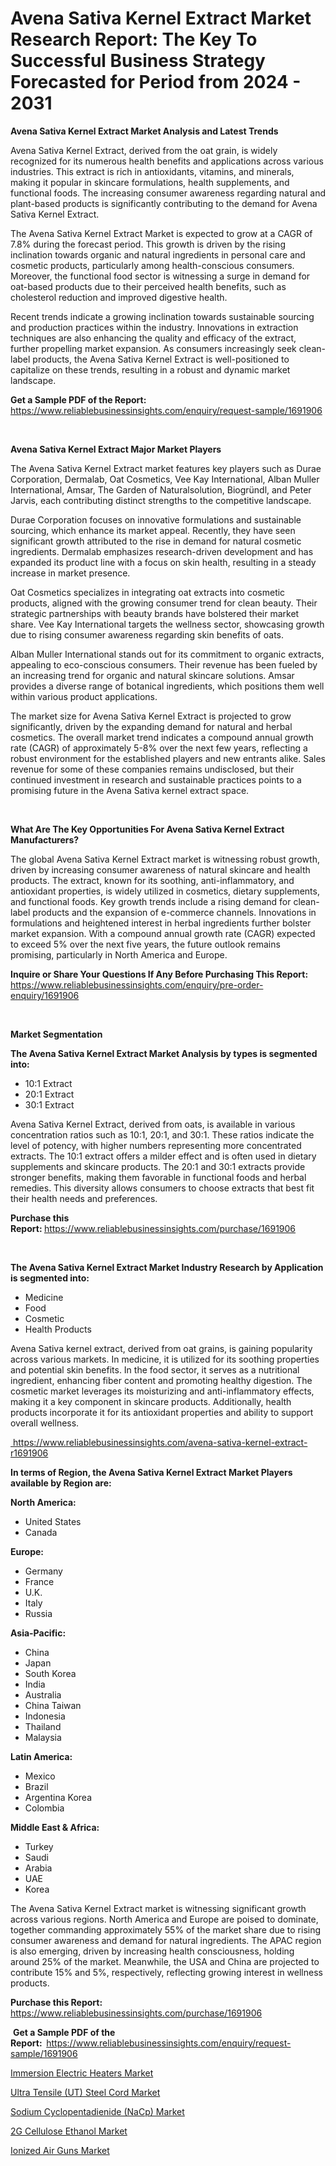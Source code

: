 <p><h1>Avena Sativa Kernel Extract Market Research Report: The Key To Successful Business Strategy Forecasted for Period from 2024 - 2031</h1></p><p><strong>Avena Sativa Kernel Extract Market Analysis and Latest Trends</strong></p>
<p><p>Avena Sativa Kernel Extract, derived from the oat grain, is widely recognized for its numerous health benefits and applications across various industries. This extract is rich in antioxidants, vitamins, and minerals, making it popular in skincare formulations, health supplements, and functional foods. The increasing consumer awareness regarding natural and plant-based products is significantly contributing to the demand for Avena Sativa Kernel Extract.</p><p>The Avena Sativa Kernel Extract Market is expected to grow at a CAGR of 7.8% during the forecast period. This growth is driven by the rising inclination towards organic and natural ingredients in personal care and cosmetic products, particularly among health-conscious consumers. Moreover, the functional food sector is witnessing a surge in demand for oat-based products due to their perceived health benefits, such as cholesterol reduction and improved digestive health.</p><p>Recent trends indicate a growing inclination towards sustainable sourcing and production practices within the industry. Innovations in extraction techniques are also enhancing the quality and efficacy of the extract, further propelling market expansion. As consumers increasingly seek clean-label products, the Avena Sativa Kernel Extract is well-positioned to capitalize on these trends, resulting in a robust and dynamic market landscape.</p></p>
<p><strong>Get a Sample PDF of the Report:&nbsp;</strong> <a href="https://www.reliablebusinessinsights.com/enquiry/request-sample/1691906?utm_campaign=1109&utm_medium=2&utm_source=Github&utm_content=ia&utm_term=18102024&utm_id=avena-sativa-kernel-extract">https://www.reliablebusinessinsights.com/enquiry/request-sample/1691906</a></p>
<p>&nbsp;</p>
<p><strong>Avena Sativa Kernel Extract Major Market Players</strong></p>
<p><p>The Avena Sativa Kernel Extract market features key players such as Durae Corporation, Dermalab, Oat Cosmetics, Vee Kay International, Alban Muller International, Amsar, The Garden of Naturalsolution, Biogründl, and Peter Jarvis, each contributing distinct strengths to the competitive landscape.</p><p>Durae Corporation focuses on innovative formulations and sustainable sourcing, which enhance its market appeal. Recently, they have seen significant growth attributed to the rise in demand for natural cosmetic ingredients. Dermalab emphasizes research-driven development and has expanded its product line with a focus on skin health, resulting in a steady increase in market presence.</p><p>Oat Cosmetics specializes in integrating oat extracts into cosmetic products, aligned with the growing consumer trend for clean beauty. Their strategic partnerships with beauty brands have bolstered their market share. Vee Kay International targets the wellness sector, showcasing growth due to rising consumer awareness regarding skin benefits of oats.</p><p>Alban Muller International stands out for its commitment to organic extracts, appealing to eco-conscious consumers. Their revenue has been fueled by an increasing trend for organic and natural skincare solutions. Amsar provides a diverse range of botanical ingredients, which positions them well within various product applications.</p><p>The market size for Avena Sativa Kernel Extract is projected to grow significantly, driven by the expanding demand for natural and herbal cosmetics. The overall market trend indicates a compound annual growth rate (CAGR) of approximately 5-8% over the next few years, reflecting a robust environment for the established players and new entrants alike. Sales revenue for some of these companies remains undisclosed, but their continued investment in research and sustainable practices points to a promising future in the Avena Sativa kernel extract space.</p></p>
<p>&nbsp;</p>
<p><strong>What Are The Key Opportunities For Avena Sativa Kernel Extract Manufacturers?</strong></p>
<p><p>The global Avena Sativa Kernel Extract market is witnessing robust growth, driven by increasing consumer awareness of natural skincare and health products. The extract, known for its soothing, anti-inflammatory, and antioxidant properties, is widely utilized in cosmetics, dietary supplements, and functional foods. Key growth trends include a rising demand for clean-label products and the expansion of e-commerce channels. Innovations in formulations and heightened interest in herbal ingredients further bolster market expansion. With a compound annual growth rate (CAGR) expected to exceed 5% over the next five years, the future outlook remains promising, particularly in North America and Europe.</p></p>
<p><strong>Inquire or Share Your Questions If Any Before Purchasing This Report:</strong> <a href="https://www.reliablebusinessinsights.com/enquiry/pre-order-enquiry/1691906?utm_campaign=1109&utm_medium=2&utm_source=Github&utm_content=ia&utm_term=18102024&utm_id=avena-sativa-kernel-extract">https://www.reliablebusinessinsights.com/enquiry/pre-order-enquiry/1691906</a></p>
<p>&nbsp;</p>
<p><strong>Market Segmentation</strong></p>
<p><strong>The Avena Sativa Kernel Extract Market Analysis by types is segmented into:</strong></p>
<p><ul><li>10:1 Extract</li><li>20:1 Extract</li><li>30:1 Extract</li></ul></p>
<p><p>Avena Sativa Kernel Extract, derived from oats, is available in various concentration ratios such as 10:1, 20:1, and 30:1. These ratios indicate the level of potency, with higher numbers representing more concentrated extracts. The 10:1 extract offers a milder effect and is often used in dietary supplements and skincare products. The 20:1 and 30:1 extracts provide stronger benefits, making them favorable in functional foods and herbal remedies. This diversity allows consumers to choose extracts that best fit their health needs and preferences.</p></p>
<p><strong>Purchase this Report:&nbsp;</strong><a href="https://www.reliablebusinessinsights.com/purchase/1691906?utm_campaign=1109&utm_medium=2&utm_source=Github&utm_content=ia&utm_term=18102024&utm_id=avena-sativa-kernel-extract">https://www.reliablebusinessinsights.com/purchase/1691906</a></p>
<p>&nbsp;</p>
<p><strong>The Avena Sativa Kernel Extract Market Industry Research by Application is segmented into:</strong></p>
<p><ul><li>Medicine</li><li>Food</li><li>Cosmetic</li><li>Health Products</li></ul></p>
<p><p>Avena Sativa kernel extract, derived from oat grains, is gaining popularity across various markets. In medicine, it is utilized for its soothing properties and potential skin benefits. In the food sector, it serves as a nutritional ingredient, enhancing fiber content and promoting healthy digestion. The cosmetic market leverages its moisturizing and anti-inflammatory effects, making it a key component in skincare products. Additionally, health products incorporate it for its antioxidant properties and ability to support overall wellness.</p></p>
<p><a href="https://www.reliablebusinessinsights.com/avena-sativa-kernel-extract-r1691906?utm_campaign=1109&utm_medium=2&utm_source=Github&utm_content=ia&utm_term=18102024&utm_id=avena-sativa-kernel-extract">&nbsp;https://www.reliablebusinessinsights.com/avena-sativa-kernel-extract-r1691906</a></p>
<p><strong>In terms of Region, the Avena Sativa Kernel Extract Market Players available by Region are:</strong></p>
<p>
    <p> <strong> North America: </strong>
        <ul>
            <li>United States</li>
            <li>Canada</li>
        </ul>
        </p> 
    <p> <strong> Europe: </strong>
        <ul>
            <li>Germany</li>
            <li>France</li>
            <li>U.K.</li>
            <li>Italy</li>
            <li>Russia</li>
        </ul>
        </p> 
    <p> <strong> Asia-Pacific: </strong>
        <ul>
            <li>China</li>
            <li>Japan</li>
            <li>South Korea</li>
            <li>India</li>
            <li>Australia</li>
            <li>China Taiwan</li>
            <li>Indonesia</li>
            <li>Thailand</li>
            <li>Malaysia</li>
        </ul>
        </p> 
    <p> <strong> Latin America: </strong>
        <ul>
            <li>Mexico</li>
            <li>Brazil</li>
            <li>Argentina Korea</li>
            <li>Colombia</li>
        </ul>
        </p> 
    <p> <strong> Middle East & Africa: </strong>
        <ul>
            <li>Turkey</li>
            <li>Saudi</li>
            <li>Arabia</li>
            <li>UAE</li>
            <li>Korea</li>
        </ul>
    </p>
    </p>
<p><p>The Avena Sativa Kernel Extract market is witnessing significant growth across various regions. North America and Europe are poised to dominate, together commanding approximately 55% of the market share due to rising consumer awareness and demand for natural ingredients. The APAC region is also emerging, driven by increasing health consciousness, holding around 25% of the market. Meanwhile, the USA and China are projected to contribute 15% and 5%, respectively, reflecting growing interest in wellness products.</p></p>
<p><strong>Purchase this Report: </strong><a href="https://www.reliablebusinessinsights.com/purchase/1691906?utm_campaign=1109&utm_medium=2&utm_source=Github&utm_content=ia&utm_term=18102024&utm_id=avena-sativa-kernel-extract">https://www.reliablebusinessinsights.com/purchase/1691906</a></p>
<p>&nbsp;<strong>Get a Sample PDF of the Report:&nbsp;&nbsp;</strong><a href="https://www.reliablebusinessinsights.com/enquiry/request-sample/1691906?utm_campaign=1109&utm_medium=2&utm_source=Github&utm_content=ia&utm_term=18102024&utm_id=avena-sativa-kernel-extract">https://www.reliablebusinessinsights.com/enquiry/request-sample/1691906</a></p>
<p><strong></strong></p>
<p><p><a href="https://issuu.com/reportprime-2/docs/immersion-electric-heaters-market-s_309536df3f7e4c?utm_campaign=1109&utm_medium=2&utm_source=Github&utm_content=ia&utm_term=18102024&utm_id=avena-sativa-kernel-extract">Immersion Electric Heaters Market</a></p><p><a href="https://www.linkedin.com/pulse/global-ultra-tensile-ut-steel-cord-industry-analysis-report-o5khf?utm_campaign=1109&utm_medium=2&utm_source=Github&utm_content=ia&utm_term=18102024&utm_id=avena-sativa-kernel-extract">Ultra Tensile (UT) Steel Cord Market</a></p><p><a href="https://www.linkedin.com/pulse/global-sodium-cyclopentadienide-nacp-market-focus-product-uow7f?utm_campaign=1109&utm_medium=2&utm_source=Github&utm_content=ia&utm_term=18102024&utm_id=avena-sativa-kernel-extract">Sodium Cyclopentadienide (NaCp) Market</a></p><p><a href="https://www.linkedin.com/pulse/2g-cellulose-ethanol-industry-forecast-market-shifts-strategic-ozmwf?utm_campaign=1109&utm_medium=2&utm_source=Github&utm_content=ia&utm_term=18102024&utm_id=avena-sativa-kernel-extract">2G Cellulose Ethanol Market</a></p><p><a href="https://issuu.com/reportprime-2/docs/ionized-air-guns-market-size-2030.p_dcc535d1a4ab8e?utm_campaign=1109&utm_medium=2&utm_source=Github&utm_content=ia&utm_term=18102024&utm_id=avena-sativa-kernel-extract">Ionized Air Guns Market</a></p></p>